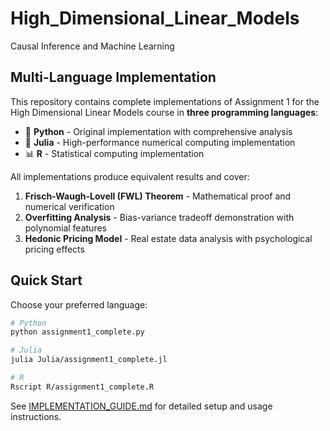 # High_Dimensional_Linear_Models
Causal Inference and Machine Learning

## Multi-Language Implementation

This repository contains complete implementations of Assignment 1 for the High Dimensional Linear Models course in **three programming languages**:

- 🐍 **Python** - Original implementation with comprehensive analysis
- 🚀 **Julia** - High-performance numerical computing implementation  
- 📊 **R** - Statistical computing implementation

All implementations produce equivalent results and cover:
1. **Frisch-Waugh-Lovell (FWL) Theorem** - Mathematical proof and numerical verification
2. **Overfitting Analysis** - Bias-variance tradeoff demonstration with polynomial features
3. **Hedonic Pricing Model** - Real estate data analysis with psychological pricing effects

## Quick Start

Choose your preferred language:

```bash
# Python
python assignment1_complete.py

# Julia  
julia Julia/assignment1_complete.jl

# R
Rscript R/assignment1_complete.R
```

See [IMPLEMENTATION_GUIDE.md](IMPLEMENTATION_GUIDE.md) for detailed setup and usage instructions.
